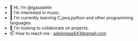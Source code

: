 - 👋 Hi, I’m @igasadelin
- 👀 I’m interested in music.
- 🌱 I’m currently learning C,java,python and other programming languages.
- 💞️ I’m looking to collaborate on projects.
- 📫 How to reach me : adelinigas643@gmail.com 

<!---
igasadelin/igasadelin is a ✨ special ✨ repository because its `README.md` (this file) appears on your GitHub profile.
You can click the Preview link to take a look at your changes.
--->
